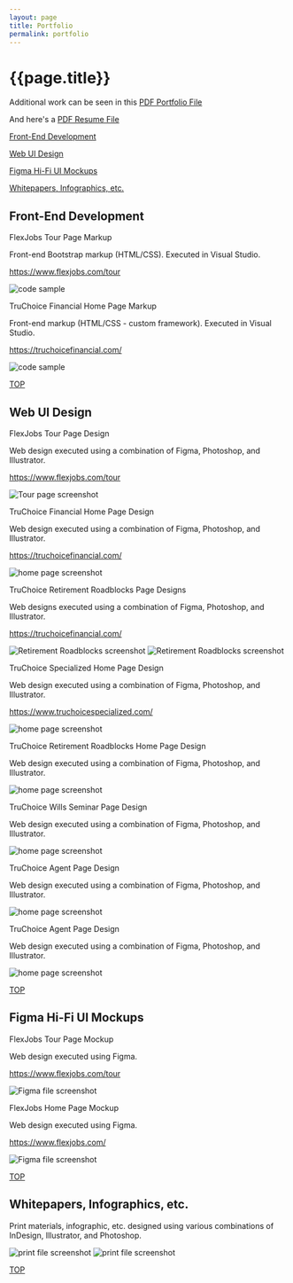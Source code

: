 ```yaml
---
layout: page
title: Portfolio
permalink: portfolio
---
```


<div class="container w-full md:max-w-8xl mx-auto" id="top">
  <div class="flex flex-wrap text-sm">
    <div class="w-full">
      <div class="bg-white border shadow-md p-3 md:py-5 md:px-10 h-full">
      <h1 class="uppercase text-center font-semibold text-gray-500 text-lg mb-5">{{page.title}}</h1>
        <p class="text-center mb-2">Additional work can be seen in this <a class="font-semibold text-amber-500 hover:text-amber-600 underline decoration-amber-200 underline-offset-2" href="{{site.baseurl}}/assets/files/peavy-portfolio-xsmall-edited.pdf" target="_blank">PDF Portfolio File<i class="fa-solid fa-up-right-from-square fa-sm text-gray-400 ms-1"></i></a></p>
        <p class="text-center mb-10">And here's a <a class="font-semibold text-amber-500 hover:text-amber-600 underline decoration-amber-200 underline-offset-2" href="{{site.baseurl}}/assets/files/Barry-Peavy-resume-24.pdf" target="_blank">PDF Resume File<i class="fa-solid fa-up-right-from-square fa-sm text-gray-400 ms-1"></i></a></p>
      <div class="grid grid-cols-12 gap-x-4 gap-y-2 md:gap-y-12">
        <div class="col-start-1 col-end-12 md:col-start-1 md:col-end-4 md:border-e">
          <p class="font-semibold mb-3"><a class="text-amber-500 hover:text-amber-600 underline decoration-amber-200 underline-offset-2" href="#pf-development">Front-End Development <i class="fa-solid fa-arrow-right"></i></a></p>
          <p class="font-semibold mb-3"><a class="text-amber-500 hover:text-amber-600 underline decoration-amber-200 underline-offset-2" href="#pf-web-design">Web UI Design <i class="fa-solid fa-arrow-right"></i></a></p>
          <p class="font-semibold mb-3"><a class="text-amber-500 hover:text-amber-600 underline decoration-amber-200 underline-offset-2" href="#pf-figma-mocks">Figma Hi-Fi UI Mockups <i class="fa-solid fa-arrow-right"></i></a></p>
          <p class="font-semibold mb-3"><a class="text-amber-500 hover:text-amber-600 underline decoration-amber-200 underline-offset-2" href="#pf-print-graphics">Whitepapers, Infographics, etc. <i class="fa-solid fa-arrow-right"></i></a></p>
        </div> <!-- left -->
        <div class="col-start-1 col-end-12 md:col-start-4 md:col-end-13">
          <h2 class="uppercase font-semibold text-gray-500 text-lg mb-5" id="pf-develpment">Front-End Development</h2>
          <p class="font-semibold mb-0.5">FlexJobs Tour Page Markup</p>
          <p class="mb-0.5">Front-end Bootstrap markup (HTML/CSS). Executed in Visual Studio.</p>
          <p class="text-xs mb-2"><a class="text-amber-500 hover:text-amber-600 underline decoration-amber-200 underline-offset-2" href="https://www.flexjobs.com/tour" target="_blank">https://www.flexjobs.com/tour<i class="fa-solid fa-up-right-from-square fa-sm text-gray-400 ms-1"></i></a></p>
<div class="flex items-center justify-center p-6 mb-6 rounded bg-pattern-bp shadow-inner">
  <div class="w-11/12 mx-auto">
      <img class="object-cover object-center" src="{{site.baseurl}}/assets/img/code-fj-tour.png" alt="code sample" aria-hidden="true" loading="lazy" />
  </div>
</div>          
          <!-- <img class="object-cover mx-auto mb-6" src="{{site.baseurl}}/assets/img/code-fj-tour.png" alt="code sample" aria-hidden="true" loading="lazy"> -->
          <p class="font-semibold mb-0.5">TruChoice Financial Home Page Markup</p>
          <p class="mb-0.5">Front-end markup (HTML/CSS - custom framework). Executed in Visual Studio.</p>
          <p class="text-xs mb-2"><a class="text-amber-500 hover:text-amber-600 underline decoration-amber-200 underline-offset-2" href="https://truchoicefinancial.com/" target="_blank">https://truchoicefinancial.com/<i class="fa-solid fa-up-right-from-square fa-sm text-gray-400 ms-1"></i></a></p>
          <img class="object-cover mx-auto mb-6" src="{{site.baseurl}}/assets/img/code-tcf-home.png" alt="code sample" aria-hidden="true" loading="lazy"> 
          <p class="text-xs text-right mb-0.5"><a class="font-semibold text-amber-500 hover:text-amber-600" href="#top">TOP<i class="fa-solid fa-arrow-turn-up fa-sm ms-1"></i></a></p>
          <h2 class="uppercase font-semibold text-gray-500 text-lg mb-5" id="pf-web-design">Web UI Design</h2>
          <p class="font-semibold mb-0.5">FlexJobs Tour Page Design</p>
          <p class="mb-0.5">Web design executed using a combination of Figma, Photoshop, and Illustrator.</p>
          <p class="text-xs mb-2"><a class="text-amber-500 hover:text-amber-600 underline decoration-amber-200 underline-offset-2" href="https://www.flexjobs.com/tour" target="_blank">https://www.flexjobs.com/tour<i class="fa-solid fa-up-right-from-square fa-sm text-gray-400 ms-1"></i></a></p>
          <img class="object-cover mx-auto mb-6 shadow-md" src="{{site.baseurl}}/assets/img/ss-fj-tour.png" alt="Tour page screenshot" aria-hidden="true" loading="lazy">  
          <p class="font-semibold mb-0.5">TruChoice Financial Home Page Design</p>
          <p class="mb-0.5">Web design executed using a combination of Figma, Photoshop, and Illustrator.</p>
          <p class="text-xs mb-2"><a class="text-amber-500 hover:text-amber-600 underline decoration-amber-200 underline-offset-2" href="https://truchoicefinancial.com/" target="_blank">https://truchoicefinancial.com/<i class="fa-solid fa-up-right-from-square fa-sm text-gray-400 ms-1"></i></a></p>
          <img class="object-cover mx-auto mb-6" src="{{site.baseurl}}/assets/img/ss-tcf-home.png" alt="home page screenshot" aria-hidden="true" loading="lazy"> 
          <p class="font-semibold mb-0.5">TruChoice Retirement Roadblocks Page Designs</p>
          <p class="mb-2">Web designs executed using a combination of Figma, Photoshop, and Illustrator.</p>
          <p class="text-xs mb-2 hidden"><a class="text-amber-500 hover:text-amber-600 underline decoration-amber-200 underline-offset-2" href="https://truchoicefinancial.com/" target="_blank">https://truchoicefinancial.com/<i class="fa-solid fa-up-right-from-square fa-sm text-gray-400 ms-1"></i></a></p>
          <img class="object-cover mx-auto mb-6 shadow-md" src="{{site.baseurl}}/assets/img/ss-retirementroadblocks.png" alt="Retirement Roadblocks screenshot" aria-hidden="true" loading="lazy"> 
          <img class="object-cover mx-auto mb-6 shadow-md" src="{{site.baseurl}}/assets/img/ss-retirementroadblocks2.png" alt="Retirement Roadblocks screenshot" aria-hidden="true" loading="lazy">
          <p class="font-semibold mb-0.5">TruChoice Specialized Home Page Design</p>
          <p class="mb-0.5">Web design executed using a combination of Figma, Photoshop, and Illustrator.</p>
          <p class="text-xs mb-2"><a class="text-amber-500 hover:text-amber-600 underline decoration-amber-200 underline-offset-2" href="https://truchoicefinancial.com/" target="_blank">https://www.truchoicespecialized.com/<i class="fa-solid fa-up-right-from-square fa-sm text-gray-400 ms-1"></i></a></p>
          <img class="object-cover mx-auto mb-6 shadow-md" src="{{site.baseurl}}/assets/img/ss-truchoicespecialized.jpg" alt="home page screenshot" aria-hidden="true" loading="lazy">
          <p class="font-semibold mb-0.5">TruChoice Retirement Roadblocks Home Page Design</p>
          <p class="mb-2">Web design executed using a combination of Figma, Photoshop, and Illustrator.</p>
          <img class="object-cover mx-auto mb-6" src="{{site.baseurl}}/assets/img/ss-myretirementroadblocks.png" alt="home page screenshot" aria-hidden="true" loading="lazy"> 
          <p class="font-semibold mb-0.5">TruChoice Wills Seminar Page Design</p>
          <p class="mb-2">Web design executed using a combination of Figma, Photoshop, and Illustrator.</p>
          <img class="object-cover mx-auto mb-6" src="{{site.baseurl}}/assets/img/ss-wills.jpg" alt="home page screenshot" aria-hidden="true" loading="lazy"> 
          <p class="font-semibold mb-0.5">TruChoice Agent Page Design</p>
          <p class="mb-2">Web design executed using a combination of Figma, Photoshop, and Illustrator.</p>
          <img class="object-cover mx-auto mb-6" src="{{site.baseurl}}/assets/img/ss-cantrell.jpg" alt="home page screenshot" aria-hidden="true" loading="lazy"> 
          <p class="font-semibold mb-0.5">TruChoice Agent Page Design</p>
          <p class="mb-2">Web design executed using a combination of Figma, Photoshop, and Illustrator.</p>
          <img class="object-cover mx-auto mb-6" src="{{site.baseurl}}/assets/img/ss-ruhle.jpg" alt="home page screenshot" aria-hidden="true" loading="lazy"> 
          <p class="text-xs text-right mb-0.5"><a class="font-semibold text-amber-500 hover:text-amber-600" href="#top">TOP<i class="fa-solid fa-arrow-turn-up fa-sm ms-1"></i></a></p>
          <h2 class="uppercase font-semibold text-gray-500 text-lg mb-5" id="pf-figma-mocks">Figma Hi-Fi UI Mockups</h2>
          <p class="font-semibold mb-0.5">FlexJobs Tour Page Mockup</p>
          <p class="mb-0.5">Web design executed using Figma.</p>
          <p class="text-xs mb-2"><a class="text-amber-500 hover:text-amber-600 underline decoration-amber-200 underline-offset-2" href="https://www.flexjobs.com/tour" target="_blank">https://www.flexjobs.com/tour<i class="fa-solid fa-up-right-from-square fa-sm text-gray-400 ms-1"></i></a></p>
          <img class="object-cover mx-auto mb-6 shadow-md" src="{{site.baseurl}}/assets/img/ss-fj-tour-figma.png" alt="Figma file screenshot" aria-hidden="true" loading="lazy">
          <p class="font-semibold mb-0.5">FlexJobs Home Page Mockup</p>
          <p class="mb-0.5">Web design executed using Figma.</p>
          <p class="text-xs mb-2"><a class="text-amber-500 hover:text-amber-600 underline decoration-amber-200 underline-offset-2" href="https://www.flexjobs.com/" target="_blank">https://www.flexjobs.com/<i class="fa-solid fa-up-right-from-square fa-sm text-gray-400 ms-1"></i></a></p>
          <img class="object-cover mx-auto mb-6 shadow-md" src="{{site.baseurl}}/assets/img/ss-fj-home-figma.png" alt="Figma file screenshot" aria-hidden="true" loading="lazy">
          <p class="text-xs text-right mb-0.5"><a class="font-semibold text-amber-500 hover:text-amber-600" href="#top">TOP<i class="fa-solid fa-arrow-turn-up fa-sm ms-1"></i></a></p>
          <h2 class="uppercase font-semibold text-gray-500 text-lg mb-5" id="pf-print-graphics">Whitepapers, Infographics, etc.</h2>
          <p class="mb-2">Print materials, infographic, etc. designed using various combinations of InDesign, Illustrator, and Photoshop.</p>
          <img class="object-cover mx-auto mb-6 shadow-md" src="{{site.baseurl}}/assets/img/print-tc-01.png" alt="print file screenshot" aria-hidden="true" loading="lazy">
          <img class="object-cover mx-auto mb-6 shadow-md" src="{{site.baseurl}}/assets/img/print-tc-02.png" alt="print file screenshot" aria-hidden="true" loading="lazy">
          <p class="text-xs text-right mb-2"><a class="font-semibold text-amber-500 hover:text-amber-600" href="#top">TOP<i class="fa-solid fa-arrow-turn-up fa-sm ms-1"></i></a></p>
        </div> <!-- right -->
      </div> <!-- grid -->
      </div> <!-- bg-white -->
    </div> <!-- w-full -->
  </div> <!-- flex -->
</div> <!-- container -->